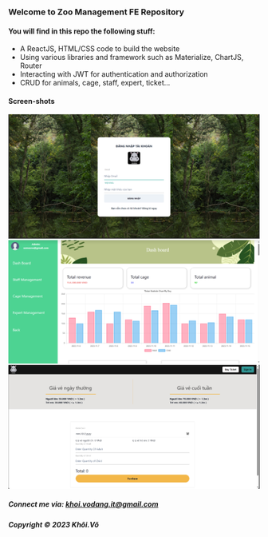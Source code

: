 ### Welcome to Zoo Management FE Repository

#### You will find in this repo the following stuff:

* A ReactJS, HTML/CSS code to build the website
* Using various libraries and framework such as Materialize, ChartJS, Router
* Interacting with JWT for authentication and authorization
* CRUD for animals, cage, staff, expert, ticket...

#### Screen-shots
![Zoo Management Login Page](https://github.com/khoikalen/ZooManagementFE/blob/main/screenshots/Login_page_ZMS.png)
![Zoo Management Statistic Page](https://github.com/khoikalen/ZooManagementFE/blob/main/screenshots/Statistic_page_ZMS.png)
![Zoo Management Ticket Page](https://github.com/khoikalen/ZooManagementFE/blob/main/screenshots/Ticket_Page_ZMS.png)

##### Connect me via: khoi.vodang.it@gmail.com

##### Copyright &#169; 2023 Khôi.Võ

